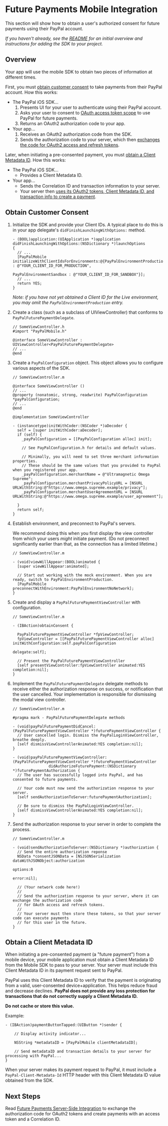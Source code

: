 Future Payments Mobile Integration
==================================

This section will show how to obtain a user's authorized consent for future payments using their PayPal account.

_If you haven't already, see the [README](../README.md) for an initial overview and instructions for adding the SDK to your project._


Overview
--------

Your app will use the mobile SDK to obtain two pieces of information at different times.

First, you must [obtain customer consent](#obtain-customer-consent) to take payments from their PayPal account. How this works:

* The PayPal iOS SDK...
    1. Presents UI for your user to authenticate using their PayPal account.
    2. Asks your user to consent to [OAuth access token scope](http://tools.ietf.org/html/rfc6749#page-23) to use PayPal for future payments.
    3. Returns an OAuth2 authorization code to your app.
* Your app...
    1. Receives an OAuth2 authorization code from the SDK.
    2. Sends the authorization code to your server, which then [exchanges the code for OAuth2 access and refresh tokens](future_payments_server.md#obtain-oauth2-tokens).

Later, when initiating a pre-consented payment, you must [obtain a Client Metadata ID](#obtain-an-application-correlation-id). How this works:

* The PayPal iOS SDK...
    * Provides a Client Metadata ID.
* Your app...
    * Sends the Correlation ID and transaction information to your server.
    * Your server then [uses its OAuth2 tokens, Client Metadata ID, and transaction info to create a payment](future_payments_server.md).


Obtain Customer Consent
-----------------------

1. Initialize the SDK and provide your Client IDs. A typical place to do this is in your app delegate's `didFinishLaunchingWithOptions:` method.

    ```obj-c
    - (BOOL)application:(UIApplication *)application didFinishLaunchingWithOptions:(NSDictionary *)launchOptions
    {
      // ...
      [PayPalMobile initializeWithClientIdsForEnvironments:@{PayPalEnvironmentProduction : @"YOUR_CLIENT_ID_FOR_PRODUCTION",
                                                             PayPalEnvironmentSandbox : @"YOUR_CLIENT_ID_FOR_SANDBOX"}];
      // ...
      return YES;
    }
    ```
    
    *Note: if you have not yet obtained a Client ID for the Live environment, you may omit the `PayPalEnvironmentProduction` entry.*

2. Create a class (such as a subclass of UIViewController) that conforms to `PayPalFuturePaymentDelegate`.

    ```obj-c
    // SomeViewController.h
    #import "PayPalMobile.h"

    @interface SomeViewController : UIViewController<PayPalFuturePaymentDelegate>
    // ...
    @end
    ```

3.  Create a `PayPalConfiguration` object. This object allows you to configure various aspects of the SDK.

    ```obj-c
    // SomeViewController.m

    @interface SomeViewController ()
    // ...
    @property (nonatomic, strong, readwrite) PayPalConfiguration *payPalConfiguration;
    // ...
    @end

    @implementation SomeViewController

    - (instancetype)initWithCoder:(NSCoder *)aDecoder {
      self = [super initWithCoder:aDecoder];
      if (self) {
        _payPalConfiguration = [[PayPalConfiguration alloc] init];

        // See PayPalConfiguration.h for details and default values.

        // Minimally, you will need to set three merchant information properties.
        // These should be the same values that you provided to PayPal when you registered your app.
        _payPalConfiguration.merchantName = @"Ultramagnetic Omega Supreme";
        _payPalConfiguration.merchantPrivacyPolicyURL = [NSURL URLWithString:@"https://www.omega.supreme.example/privacy"];
        _payPalConfiguration.merchantUserAgreementURL = [NSURL URLWithString:@"https://www.omega.supreme.example/user_agreement"];

      }
      return self;
    }
    ```

4. Establish environment, and preconnect to PayPal's servers.

   We recommend doing this when you first display the view controller from which your users *might* initiate payment.
   (Do not preconnect significantly earlier than that, as the connection has a limited lifetime.)

    ```obj-c
    // SomeViewController.m

    - (void)viewWillAppear:(BOOL)animated {
      [super viewWillAppear:animated];

      // Start out working with the mock environment. When you are ready, switch to PayPalEnvironmentProduction.
      [PayPalMobile preconnectWithEnvironment:PayPalEnvironmentNoNetwork];
    }
    ```

5. Create and display a `PayPalFuturePaymentViewController` with configuration.

    ```obj-c
    // SomeViewController.m

    - (IBAction)obtainConsent {

      PayPalFuturePaymentViewController *fpViewController;
      fpViewController = [[PayPalFuturePaymentViewController alloc] initWithConfiguration:self.payPalConfiguration
                                                                                 delegate:self];

      // Present the PayPalFuturePaymentViewController
      [self presentViewController:fpViewController animated:YES completion:nil];
    }
    ```

6. Implement the `PayPalFuturePaymentDelegate` delegate methods to receive either the authorization response on success,
   or notification that the user cancelled. Your implementation is responsible for dismissing the modal view controller.

    ```obj-c
    // SomeViewController.m

    #pragma mark - PayPalFuturePaymentDelegate methods

    - (void)payPalFuturePaymentDidCancel:(PayPalFuturePaymentViewController *)futurePaymentViewController {
      // User cancelled login. Dismiss the PayPalLoginViewController, breathe deeply.
      [self dismissViewControllerAnimated:YES completion:nil];
    }

    - (void)payPalFuturePaymentViewController:(PayPalFuturePaymentViewController *)futurePaymentViewController
                    didAuthorizeFuturePayment:(NSDictionary *)futurePaymentAuthorization {
      // The user has successfully logged into PayPal, and has consented to future payments.

      // Your code must now send the authorization response to your server.
      [self sendAuthorizationToServer:futurePaymentAuthorization];

      // Be sure to dismiss the PayPalLoginViewController.
      [self dismissViewControllerAnimated:YES completion:nil];
    }
    ```

7. Send the authorization response to your server in order to complete the process.

    ```obj-c
    // SomeViewController.m

    - (void)sendAuthorizationToServer:(NSDictionary *)authorization {
      // Send the entire authorization reponse
      NSData *consentJSONData = [NSJSONSerialization dataWithJSONObject:authorization
                                                                options:0
                                                                  error:nil];

      // (Your network code here!)
      //
      // Send the authorization response to your server, where it can exchange the authorization code
      // for OAuth access and refresh tokens.
      //
      // Your server must then store these tokens, so that your server code can execute payments
      // for this user in the future.
    }
    ```


Obtain a Client Metadata ID
---------------------------

When initiating a pre-consented payment (a "future payment") from a mobile device, your mobile application must obtain a Client Metadata ID from the Mobile SDK to pass to your server. Your server must include this Client Metadata ID in its payment request sent to PayPal.

PayPal uses this Client Metadata ID to verify that the payment is originating from a valid, user-consented device+application. This helps reduce fraud and decrease declines. **PayPal does not provide any loss protection for transactions that do not correctly supply a Client Metadata ID.**

**Do not cache or store this value.**

Example:

```obj-c
- (IBAction)paymentButtonTapped:(UIButton *)sender {

    // Display activity indicator...

    NSString *metadataID = [PayPalMobile clientMetadataID];

    // Send metadataID and transaction details to your server for processing with PayPal...
}
```

When your server makes its payment request to PayPal, it must include a `PayPal-Client-Metadata-Id` HTTP header with this Client Metadata ID value obtained from the SDK.




Next Steps
----------

Read [Future Payments Server-Side Integration](future_payments_server.md) to exchange the authorization code for OAuth2 tokens and create payments with an access token and a Correlation ID.
